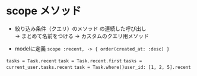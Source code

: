 # scope メソッド

- 絞り込み条件（クエリ）のメソッド の連続した呼び出し  
-> まとめて名前をつける
-> カスタムのクエリ用メソッド

- modelに定義
`scope :recent, -> { order(created_at: :desc) }`

`tasks = Task.recent`
`task = Task.recent.first`
`tasks = current_user.tasks.recent`
`task = Task.where()user_id: [1, 2, 5].recent`


